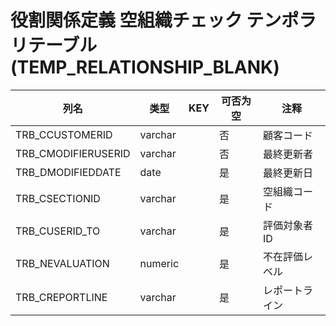 # 役割関係定義 空組織チェック テンポラリテーブル(TEMP_RELATIONSHIP_BLANK)
| 列名   | 类型   | KEY  | 可否为空 | 注释   |
| ---- | ---- | ---- | ---- | ---- |
|TRB_CCUSTOMERID|varchar||否|顧客コード|
|TRB_CMODIFIERUSERID|varchar||否|最終更新者|
|TRB_DMODIFIEDDATE|date||是|最終更新日|
|TRB_CSECTIONID|varchar||是|空組織コード|
|TRB_CUSERID_TO|varchar||是|評価対象者ID|
|TRB_NEVALUATION|numeric||是|不在評価レベル|
|TRB_CREPORTLINE|varchar||是|レポートライン|
